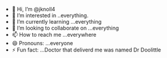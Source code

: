 - 👋 Hi, I’m @jknoll4
- 👀 I’m interested in ..everything.
- 🌱 I’m currently learning ...everything
- 💞️ I’m looking to collaborate on ...everything  
- 📫 How to reach me ...everywhere      
- 😄 Pronouns: ...everyone
- ⚡ Fun fact: ...Doctor that deliverd me was named Dr Doolittle

<!---
jknoll4/jknoll4 is a ✨ special ✨ repository because its `README.md` (this file) appears on your GitHub profile.
You can click the Preview link to take a look at your changes.
--->
